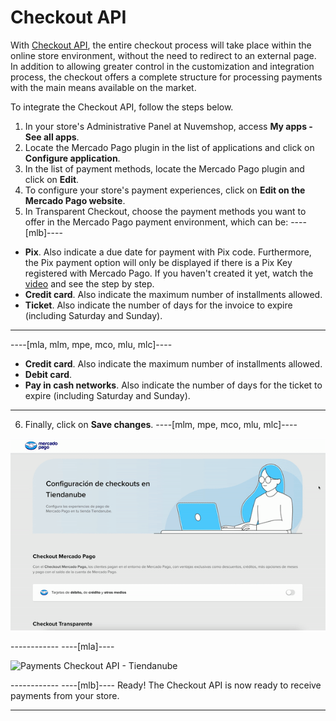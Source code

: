 # Checkout API

With [Checkout API](/developers/en/docs/checkout-pro/landing), the entire checkout process will take place within the online store environment, without the need to redirect to an external page. In addition to allowing greater control in the customization and integration process, the checkout offers a complete structure for processing payments with the main means available on the market.

To integrate the Checkout API, follow the steps below.

1. In your store's Administrative Panel at Nuvemshop, access **My apps - See all apps**.
2. Locate the Mercado Pago plugin in the list of applications and click on **Configure application**.
3. In the list of payment methods, locate the Mercado Pago plugin and click on **Edit**.
4. To configure your store's payment experiences, click on **Edit on the Mercado Pago website**.
5. In Transparent Checkout, choose the payment methods you want to offer in the Mercado Pago payment environment, which can be:
----[mlb]----
* **Pix**. Also indicate a due date for payment with Pix code. Furthermore, the Pix payment option will only be displayed if there is a Pix Key registered with Mercado Pago. If you haven't created it yet, watch the [video](https://www.youtube.com/watch?v=60tApKYVnkA) and see the step by step.
* **Credit card**. Also indicate the maximum number of installments allowed.
* **Ticket**. Also indicate the number of days for the invoice to expire (including Saturday and Sunday).
 
------------
----[mla, mlm, mpe, mco, mlu, mlc]----
* **Credit card**. Also indicate the maximum number of installments allowed.
* **Debit card**.
* **Pay in cash networks**. Also indicate the number of days for the ticket to expire (including Saturday and Sunday).

------------
6. Finally, click on **Save changes**.
----[mlm, mpe, mco, mlu, mlc]---- 
</center>

![Payments Checkout API - Tiendanube](/images/nuvemshop/cho-api-mlm-es.gif)

</center>
------------
----[mla]---- 
</center>

![Payments Checkout API - Tiendanube](/images/nuvemshop/cho-api-mla-es.png.png)

</center>
------------
----[mlb]---- 
Ready! The Checkout API is now ready to receive payments from your store.

------------